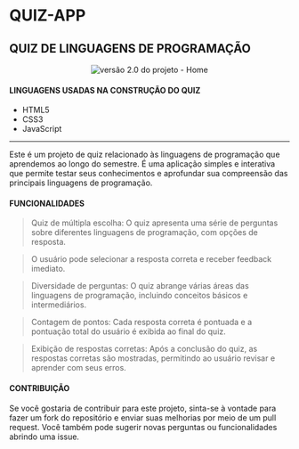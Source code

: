 # QUIZ-APP
## QUIZ DE LINGUAGENS DE PROGRAMAÇÃO

<p align="center" style="display: flex; align-items: flex-start; justify-content: center;">
  <img alt="versão 2.0 do projeto - Home" title="#quiz-app" src="[./.github/tela-1-C.jpg](https://github.com/LucasRodriguesCunha/QUIZ-APP/blob/main/login.png?raw=true)">
</p>  

#### LINGUAGENS USADAS NA CONSTRUÇÃO DO QUIZ

- HTML5
- CSS3
- JavaScript

-------------------------------------------------------------------------------------------------------------------------------------------

Este é um projeto de quiz relacionado às linguagens de programação que aprendemos ao longo do semestre. É uma aplicação simples e interativa que permite testar seus conhecimentos e aprofundar sua compreensão das principais linguagens de programação.

#### FUNCIONALIDADES

> Quiz de múltipla escolha: O quiz apresenta uma série de perguntas sobre diferentes linguagens de programação, com opções de resposta. 

> O usuário pode selecionar a resposta correta e receber feedback imediato.

> Diversidade de perguntas: O quiz abrange várias áreas das linguagens de programação, incluindo conceitos básicos e intermediários.

> Contagem de pontos: Cada resposta correta é pontuada e a pontuação total do usuário é exibida ao final do quiz.

> Exibição de respostas corretas: Após a conclusão do quiz, as respostas corretas são mostradas, permitindo ao usuário revisar e aprender com seus erros.

#### CONTRIBUIÇÃO

Se você gostaria de contribuir para este projeto, sinta-se à vontade para fazer um fork do repositório e enviar suas melhorias por meio de um pull request. Você também pode sugerir novas perguntas ou funcionalidades abrindo uma issue.
